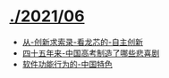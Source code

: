 # [./2021/06](./2021/06)

* [从-创新求索录-看龙芯的-自主创新](./从-创新求索录-看龙芯的-自主创新.md)
* [四十五年来-中国高考制造了哪些悲喜剧](./四十五年来-中国高考制造了哪些悲喜剧.md)
* [软件功能行为的-中国特色](./软件功能行为的-中国特色.md)

